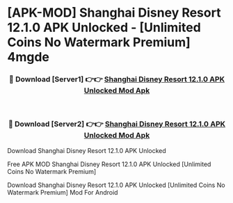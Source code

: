 # [APK-MOD] Shanghai Disney Resort 12.1.0 APK Unlocked - [Unlimited Coins No Watermark Premium] 4mgde



<div align="center">
<h3>🔴 Download [Server1] 👉👉 <a href="https://momento.my/?title=Shanghai_Disney_Resort_12.1.0_APK_Unlocked">Shanghai Disney Resort 12.1.0 APK Unlocked Mod Apk</a></h3><br>

<h3>🔴 Download [Server2] 👉👉 <a href="https://momento.my/?title=Shanghai_Disney_Resort_12.1.0_APK_Unlocked">Shanghai Disney Resort 12.1.0 APK Unlocked Mod Apk</a></h3>
</div>



Download Shanghai Disney Resort 12.1.0 APK Unlocked 

Free APK MOD Shanghai Disney Resort 12.1.0 APK Unlocked [Unlimited Coins No Watermark Premium]

Download Shanghai Disney Resort 12.1.0 APK Unlocked [Unlimited Coins No Watermark Premium] Mod For Android
